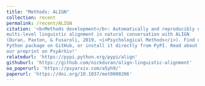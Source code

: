 ```yaml
---
title: "Methods: ALIGN"
collection: recent
permalink: /recent/ALIGN
citation: '<b>Methods development</b>: Automatically and reproducibly quantify
multi-level linguistic alignment in natural conversation with ALIGN
(Duran, Paxton, & Fusaroli, 2019, <i>Psychological Methods</i>). Find our
Python package on GitHub, or install it directly from PyPI. Read about it in
our preprint on PsyArXiv!'
relatedurl: 'https://pypi.python.org/pypi/align'
githuburl: 'https://github.com/nickduran/align-linguistic-alignment'
oa_paperurl: 'https://psyarxiv.com/a5yh9/'
paperurl: 'https://doi.org/10.1037/met0000206'
---
```

